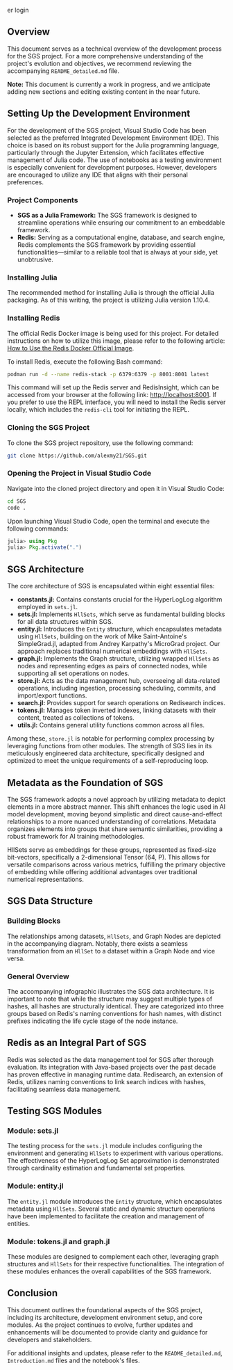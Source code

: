 er login

## Overview

This document serves as a technical overview of the development process for the SGS project. For a more comprehensive understanding of the project's evolution and objectives, we recommend reviewing the accompanying `README_detailed.md` file.

**Note:** This document is currently a work in progress, and we anticipate adding new sections and editing existing content in the near future.

## Setting Up the Development Environment

For the development of the SGS project, Visual Studio Code has been selected as the preferred Integrated Development Environment (IDE). This choice is based on its robust support for the Julia programming language, particularly through the Jupyter Extension, which facilitates effective management of Julia code. The use of notebooks as a testing environment is especially convenient for development purposes. However, developers are encouraged to utilize any IDE that aligns with their personal preferences.

### Project Components

- **SGS as a Julia Framework:** The SGS framework is designed to streamline operations while ensuring our commitment to an embeddable framework.
- **Redis:** Serving as a computational engine, database, and search engine, Redis complements the SGS framework by providing essential functionalities—similar to a reliable tool that is always at your side, yet unobtrusive.

### Installing Julia

The recommended method for installing Julia is through the official Julia packaging. As of this writing, the project is utilizing Julia version 1.10.4.

### Installing Redis

The official Redis Docker image is being used for this project. For detailed instructions on how to utilize this image, please refer to the following article: [How to Use the Redis Docker Official Image](https://www.docker.com/blog/how-to-use-the-redis-docker-official-image/).

To install Redis, execute the following Bash command:

```bash
podman run -d --name redis-stack -p 6379:6379 -p 8001:8001 latest
```

This command will set up the Redis server and RedisInsight, which can be accessed from your browser at the following link: [http://localhost:8001](http://localhost:8001). If you prefer to use the REPL interface, you will need to install the Redis server locally, which includes the `redis-cli` tool for initiating the REPL.

### Cloning the SGS Project

To clone the SGS project repository, use the following command:

```bash
git clone https://github.com/alexmy21/SGS.git
```

### Opening the Project in Visual Studio Code

Navigate into the cloned project directory and open it in Visual Studio Code:

```bash
cd SGS
code .
```

Upon launching Visual Studio Code, open the terminal and execute the following commands:

```julia
julia> using Pkg
julia> Pkg.activate(".")
```

## SGS Architecture

The core architecture of SGS is encapsulated within eight essential files:

- **constants.jl:** Contains constants crucial for the HyperLogLog algorithm employed in `sets.jl`.
- **sets.jl:** Implements `HllSets`, which serve as fundamental building blocks for all data structures within SGS.
- **entity.jl:** Introduces the `Entity` structure, which encapsulates metadata using `HllSets`, building on the work of Mike Saint-Antoine's SimpleGrad.jl, adapted from Andrey Karpathy's MicroGrad project. Our approach replaces traditional numerical embeddings with `HllSets`.
- **graph.jl:** Implements the Graph structure, utilizing wrapped `HllSets` as nodes and representing edges as pairs of connected nodes, while supporting all set operations on nodes.
- **store.jl:** Acts as the data management hub, overseeing all data-related operations, including ingestion, processing scheduling, commits, and import/export functions.
- **search.jl:** Provides support for search operations on Redisearch indices.
- **tokens.jl:** Manages token inverted indexes, linking datasets with their content, treated as collections of tokens.
- **utils.jl:** Contains general utility functions common across all files.

Among these, `store.jl` is notable for performing complex processing by leveraging functions from other modules. The strength of SGS lies in its meticulously engineered data architecture, specifically designed and optimized to meet the unique requirements of a self-reproducing loop.

## Metadata as the Foundation of SGS

The SGS framework adopts a novel approach by utilizing metadata to depict elements in a more abstract manner. This shift enhances the logic used in AI model development, moving beyond simplistic and direct cause-and-effect relationships to a more nuanced understanding of correlations. Metadata organizes elements into groups that share semantic similarities, providing a robust framework for AI training methodologies.

HllSets serve as embeddings for these groups, represented as fixed-size bit-vectors, specifically a 2-dimensional Tensor (64, P). This allows for versatile comparisons across various metrics, fulfilling the primary objective of embedding while offering additional advantages over traditional numerical representations.

## SGS Data Structure

### Building Blocks

The relationships among datasets, `HllSets`, and Graph Nodes are depicted in the accompanying diagram. Notably, there exists a seamless transformation from an `HllSet` to a dataset within a Graph Node and vice versa.

### General Overview

The accompanying infographic illustrates the SGS data architecture. It is important to note that while the structure may suggest multiple types of hashes, all hashes are structurally identical. They are categorized into three groups based on Redis's naming conventions for hash names, with distinct prefixes indicating the life cycle stage of the node instance.

## Redis as an Integral Part of SGS

Redis was selected as the data management tool for SGS after thorough evaluation. Its integration with Java-based projects over the past decade has proven effective in managing runtime data. Redisearch, an extension of Redis, utilizes naming conventions to link search indices with hashes, facilitating seamless data management.

## Testing SGS Modules

### Module: sets.jl

The testing process for the `sets.jl` module includes configuring the environment and generating `HllSets` to experiment with various operations. The effectiveness of the HyperLogLog Set approximation is demonstrated through cardinality estimation and fundamental set properties.

### Module: entity.jl

The `entity.jl` module introduces the `Entity` structure, which encapsulates metadata using `HllSets`. Several static and dynamic structure operations have been implemented to facilitate the creation and management of entities.

### Module: tokens.jl and graph.jl

These modules are designed to complement each other, leveraging graph structures and `HllSets` for their respective functionalities. The integration of these modules enhances the overall capabilities of the SGS framework.

## Conclusion

This document outlines the foundational aspects of the SGS project, including its architecture, development environment setup, and core modules. As the project continues to evolve, further updates and enhancements will be documented to provide clarity and guidance for developers and stakeholders.

For additional insights and updates, please refer to the `README_detailed.md`, `Introduction.md` files and the notebook's files.
